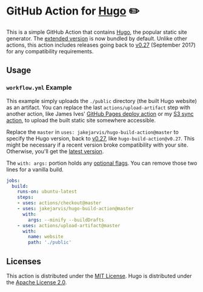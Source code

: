 # GitHub Action for [Hugo](https://github.com/gohugoio/hugo) ✏️ 

This is a simple GitHub Action that contains [Hugo](https://github.com/gohugoio/hugo), the popular static site generator. The [extended version](https://gohugo.io/troubleshooting/faq/#i-get-tocss-this-feature-is-not-available-in-your-current-hugo-version) is now bundled by default. Unlike other actions, this action includes releases going back to [v0.27](https://github.com/gohugoio/hugo/releases/tag/v0.27) (September 2017) for any compatibility requirements.

## Usage

### `workflow.yml` Example

This example simply uploads the `./public` directory (the built Hugo website) as an artifact. You can replace the last `actions/upload-artifact` step with another action, like James Ives' [GitHub Pages deploy action](https://github.com/JamesIves/github-pages-deploy-action) or my [S3 sync action](https://github.com/jakejarvis/s3-sync-action), to upload the built static site somewhere accessible.

Replace the `master` in `uses: jakejarvis/hugo-build-action@master` to specify the Hugo version, back to [v0.27](https://github.com/gohugoio/hugo/releases/tag/v0.27), like `hugo-build-action@v0.27`. This might be necessary if a recent version broke compatibility with your site. Otherwise, you'll get the [latest version](https://github.com/gohugoio/hugo/releases).

The `with: args:` portion holds any [optional flags](https://gohugo.io/commands/hugo/). You can remove those two lines for a vanilla build.

```yaml
jobs:
  build:
    runs-on: ubuntu-latest
    steps:
    - uses: actions/checkout@master
    - uses: jakejarvis/hugo-build-action@master
      with:
        args: --minify --buildDrafts
    - uses: actions/upload-artifact@master
      with:
        name: website
        path: './public'
```


## Licenses

This action is distributed under the [MIT License](LICENSE.md). Hugo is distributed under the [Apache License 2.0](https://github.com/gohugoio/hugo/blob/master/LICENSE).
